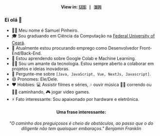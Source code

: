  <h4 align="center">
    View in:
    <kbd>
      <a href="README.md" title="English">🇺🇸</a> | <a href="README_PT_BR.md" title="Brazilian Portuguese">🇧🇷</a>
    </kbd>
  </h4>

### Ei olá 👋


- 🙋‍♂️ Meu nome é Samuel Pinheiro.
- 🎓 Sou graduando em Ciência da Computação na <a href="https://www.ufc.br">Federal University of Ceará</a>.
- 🔭 Atualmente estou procurando emprego como Desenvolvedor Front-End/Back-End.
- 🌱 Estou aprendendo sobre Google Colab e Machine Learning.
- 👨‍💻 Sou um amante da tecnologia. Estou sempre aberto a colaborar em projetos e ideias inovadoras.
- 💬 Pergunte-me sobre `[Java, JavaScript, Vue, NextJs, Javascript]`.
- 😄 Pronomes: Ele/Dele.
- ❤️ Hobbies: 💻 Assistir filmes e séries, 🎶 ouvir música 🏃‍♂️ correndo ou 🚶‍♂️ caminhando,  🎮 jogar video games.
- ⚡ Fato interessante: Sou apaixonado por hardware e eletrônica.


<div align="left">
  <h4 align="center">Uma frase interessante:</h4>
  
  <h6 align="center">
    <em>"O caminho dos preguiçosos é cheio de obstáculos, ao passo que o do diligente não tem quaisquer embaraços."</em> Benjamin Franklin
  </h6>
</div>
